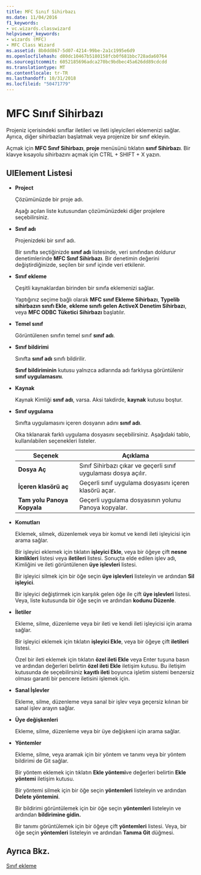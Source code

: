 ```yaml
---
title: MFC Sınıf Sihirbazı
ms.date: 11/04/2016
f1_keywords:
- vc.wizards.classwizard
helpviewer_keywords:
- wizards (MFC)
- MFC Class Wizard
ms.assetid: 8b0dd867-5d07-4214-99be-2a1c1995e6d9
ms.openlocfilehash: d80dc10467b5180158fcb0f681bbc728ada60764
ms.sourcegitcommit: 6052185696adca270bc9bdbec45a626dd89cdcdd
ms.translationtype: MT
ms.contentlocale: tr-TR
ms.lasthandoff: 10/31/2018
ms.locfileid: "50471779"
---
```

# <a name="mfc-class-wizard"></a>MFC Sınıf Sihirbazı

Projeniz içerisindeki sınıflar iletileri ve ileti işleyicileri eklemenizi sağlar. Ayrıca, diğer sihirbazları başlatmak veya projenize bir sınıf ekleyin.

Açmak için **MFC Sınıf Sihirbazı**, **proje** menüsünü tıklatın **sınıf Sihirbazı**. Bir klavye kısayolu sihirbazını açmak için CTRL + SHIFT + X yazın.

## <a name="uielement-list"></a>UIElement Listesi

- **Project**

   Çözümünüzde bir proje adı.

   Aşağı açılan liste kutusundan çözümünüzdeki diğer projelere seçebilirsiniz.

- **Sınıf adı**

   Projenizdeki bir sınıf adı.

   Bir sınıfta seçtiğinizde **sınıf adı** listesinde, veri sınıfından doldurur denetimlerinde **MFC Sınıf Sihirbazı**. Bir denetimin değerini değiştirdiğinizde, seçilen bir sınıf içinde veri etkilenir.

- **Sınıf ekleme**

   Çeşitli kaynaklardan birinden bir sınıfa eklemenizi sağlar.

   Yaptığınız seçime bağlı olarak **MFC sınıf Ekleme Sihirbazı**, **Typelib sihirbazın sınıfı Ekle**, **ekleme sınıfı gelen ActiveX Denetim Sihirbazı**, veya **MFC ODBC Tüketici Sihirbazı** başlatılır.

- **Temel sınıf**

   Görüntülenen sınıfın temel sınıf **sınıf adı**.

- **Sınıf bildirimi**

   Sınıfta **sınıf adı** sınıfı bildirilir.

   **Sınıf bildiriminin** kutusu yalnızca adlarında adı farklıysa görüntülenir **sınıf uygulamasını**.

- **Kaynak**

   Kaynak Kimliği **sınıf adı**, varsa. Aksi takdirde, **kaynak** kutusu boştur.

- **Sınıf uygulama**

   Sınıfta uygulamasını içeren dosyanın adını **sınıf adı**.

   Oka tıklanarak farklı uygulama dosyasını seçebilirsiniz. Aşağıdaki tablo, kullanılabilen seçenekleri listeler.

   |Seçenek|Açıklama|
   |------------|-----------------|
   |**Dosya Aç**|Sınıf Sihirbazı çıkar ve geçerli sınıf uygulaması dosya açılır.|
   |**İçeren klasörü aç**|Geçerli sınıf uygulama dosyasını içeren klasörü açar.|
   |**Tam yolu Panoya Kopyala**|Geçerli uygulama dosyasının yolunu Panoya kopyalar.|

- **Komutları**

   Eklemek, silmek, düzenlemek veya bir komut ve kendi ileti işleyicisi için arama sağlar.

   Bir işleyici eklemek için tıklatın **işleyici Ekle**, veya bir öğeye çift **nesne kimlikleri** listesi veya **iletileri** listesi. Sonuçta elde edilen işlev adı, Kimliğini ve ileti görüntülenen **üye işlevleri** listesi.

   Bir işleyici silmek için bir öğe seçin **üye işlevleri** listeleyin ve ardından **Sil işleyici**.

   Bir işleyici değiştirmek için karşılık gelen öğe ile çift **üye işlevleri** listesi. Veya, liste kutusunda bir öğe seçin ve ardından **kodunu Düzenle**.

- **İletiler**

   Ekleme, silme, düzenleme veya bir ileti ve kendi ileti işleyicisi için arama sağlar.

   Bir işleyici eklemek için tıklatın **işleyici Ekle**, veya bir öğeye çift **iletileri** listesi.

   Özel bir ileti eklemek için tıklatın **özel ileti Ekle** veya Enter tuşuna basın ve ardından değerleri belirtin **özel ileti Ekle** iletişim kutusu. Bu iletişim kutusunda de seçebilirsiniz **kayıtlı ileti** boyunca işletim sistemi benzersiz olması garanti bir pencere iletisini işlemek için.

- **Sanal İşlevler**

   Ekleme, silme, düzenleme veya sanal bir işlev veya geçersiz kılınan bir sanal işlev arayın sağlar.

- **Üye değişkenleri**

   Ekleme, silme, düzenleme veya bir üye değişkeni için arama sağlar.

- **Yöntemler**

   Ekleme, silme, veya aramak için bir yöntem ve tanımı veya bir yöntem bildirimi de Git sağlar.

   Bir yöntem eklemek için tıklatın **Ekle yöntemi**ve değerleri belirtin **Ekle yöntemi** iletişim kutusu.

   Bir yöntemi silmek için bir öğe seçin **yöntemleri** listeleyin ve ardından **Delete yöntemini**.

   Bir bildirimi görüntülemek için bir öğe seçin **yöntemleri** listeleyin ve ardından **bildirimine gidin.**

   Bir tanımı görüntülemek için bir öğeye çift **yöntemleri** listesi. Veya, bir öğe seçin **yöntemleri** listeleyin ve ardından **Tanıma Git** düğmesi.

## <a name="see-also"></a>Ayrıca Bkz.

[Sınıf ekleme](../../ide/adding-a-class-visual-cpp.md)
